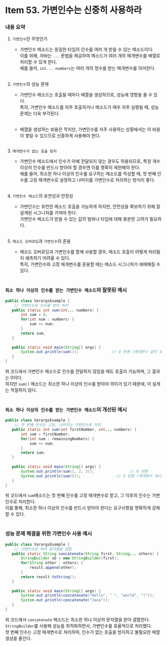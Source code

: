 # Item 53. 가변인수는 신중히 사용하라

### 내용 요약 <br>
1. `가변인수`란 무엇인가
    - 가변인수 메소드는 동일한 타입의 인수를 여러 개 받을 수 있는 메소드이다. <br>
      이를 위해, 자바는 `...` 문법을 제공하여 메소드가 여러 개의 매개변수를 배열로 처리할 수 있게 한다. <br>
      예를 들어, `int... numbers`는 여러 개의 정수를 받는 매개변수를 의미한다. <br><br>


2. `가변인수`의 성능 문제
    - 가변인수 메소드는 호출될 때마다 배열을 생성하므로, 성능에 영향을 줄 수 있다. <br>
      특히, 가변인수 메소드를 자주 호출하거나 메소드가 매우 자주 실행될 때, 성능 문제는 더욱 부각된다. <br><br>

    - 배열을 생성하는 비용은 작지만, 가변인수를 자주 사용하는 상황에서는 이 비용이 쌓일 수 있으므로 신중하게 사용해야 한다. <br><br>


3. `매개변수가 없는 호출 방지`
    - 가변인수 메소드에서 인수가 아예 전달되지 않는 경우도 허용되므로, 특정 개수 이상의 인수를 반드시 받아야 할 경우엔 이를 명확히 제한해야 한다. <br>
      예를 들어, 최소한 하나 이상의 인수를 요구하는 메소드를 작성할 때, 첫 번째 인수를 고정 매개변수로 설정하고 나머지를 가변인수로 처리하는 방식이 좋다. <br><br>


4. `가변인수 메소드`의 유연성과 안정성
    - 가변인수는 유연한 메소드 호출을 가능하게 하지만, 안전성을 확보하기 위해 잘 설계된 시그니처를 가져야 한다. <br>
      가변인수 메소드가 받을 수 있는 값의 범위나 타입에 대해 충분한 고려가 필요하다. <br><br>

5. `메소드 오버로딩`과 `가변인수`의 혼용
    - 메소드 오버로딩과 가변인수를 함께 사용할 경우, 메소드 호출이 어떻게 처리될 지 예측하기 어려울 수 있다. <br>
      특히, 가변인수와 고정 매개변수를 혼용할 때는 메소드 시그니처가 애매해질 수 있다. <br><br>



### `최소 하나 이상의 인수를 받는 가변인수 메소드`의 잘못된 예시
```java
public class VarargsExample {
    // 가변인수로 인수를 받아 처리
   public static int sum(int... numbers) {
       int sum = 0;
       for(int num : numbers) {
           sum += num;
       }
       return sum;
   }
   
   public static void main(String[] args) {
       System.out.println(sum());               // 0 반환 (매개변수 없이 호출 가능)
   }
}
```
위 코드에서 가변인수 메소드로 인수를 전달하지 않았을 때도 호출이 가능하며, 그 결과는 0이다. <br>
하지만 `sum()` 메소드는 최소한 하나 이상의 인수를 받아야 의미가 있기 때문에, 이 설게는 적절하지 않다. <br><br>


### `최소 하나 이상의 인수를 받는 가변인수 메소드`의 개선된 예시
```java
public class VarargsExample {
    // 첫 번째 인수는 고정, 나머지는 가변인수로 처리
   public static int sum(int firstNumber, int... numbers) {
       int sum = firstNumber;
       for(int num : remainingNumbers) {
           sum += num;
       }
       return sum;
   }
   
   public static void main(String[] args) {
       System.out.println(sum(1, 2, 3));                // 6 반환
       System.out.println(sum(5));                // 5 반환 (매개변수 하나만 제공)
   }
}
```
위 코드에서 `sum`메소드는 첫 번째 인수를 고정 매개변수로 받고, 그 이후의 인수는 가변인수로 처리한다. <br>
이를 통해, 최소한 하나 이상의 인수를 반드시 받아야 한다는 요구사항을 명확하게 강제할 수 있다. <br><br>


### 성능 문제 해결을 위한 가변인수 사용 예시
```java
public class VarargsExample {
    // 가변인수로 여러 문자열을 결합
   public static String concatenate(String first, String... others) {
       StringBuilder sb = new StringBuilder(first);
       for(String other : others) {
           result.append(other);
       }
       return result.toString();
   }
   
   public static void main(String[] args) {
       System.out.println(concatenate("Hello", " ", "world", "!"));                // "Hello world!"
       System.out.println(concatenate("Java"));                                    // "Java"
   }
}
```
위 코드에서 `concatenate` 메소드는 최소한 하나 이상의 문자열을 받아 결합한다. <br>
`StringBuilder`를 사용해 성능을 최적화하면서, 가변인수를 효율적으로 처리했다. <br>
첫 번째 인수는 고정 매개변수로 처리하여, 인수가 없는 호출을 방지하고 불필요한 배열 생성을 줄인다. <br><br>






